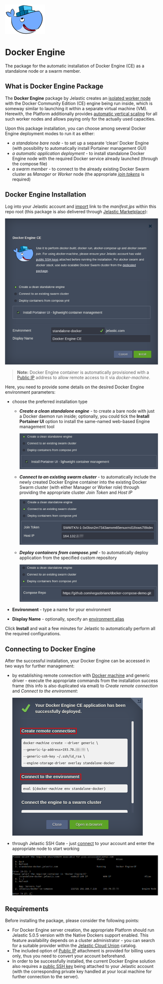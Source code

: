![Docker Engine Logo](/images/docker-engine-logo.png)

# Docker Engine

The package for the automatic installation of Docker Engine (CE) as a standalone node or a swarm member.

## What is Docker Engine Package

The **Docker Engine** package by Jelastic creates an [isolated worker node](https://docs.docker.com/engine/swarm/how-swarm-mode-works/nodes/) with the Docker Community Edition (CE) engine being run inside, which is someway similar to launching it within a separate virtual machine (VM). Herewith, the Platform additionally provides [automatic vertical scaling](https://docs.jelastic.com/automatic-vertical-scaling) for all such worker nodes and allows paying only for the actually used capacities. 

Upon this package installation, you can choose among several Docker Engine deployment modes to run it as either:
* _a standalone bare node_ - to set up a separate ‘clean’ Docker Engine (with possibility to automatically install Portainer management GUI)
* _a automatic application deployment_ - to install standalone Docker Engine node with the required Docker service already launched (through the compose file)
* _a swarm member_ - to connect to the already existing Docker Swarm cluster as _Manager_ or _Worker_ node (the appropriate _[join tokens](https://docs.docker.com/engine/swarm/join-nodes/#join-as-a-worker-node)_ is required)

## Docker Engine Installation

Log into your Jelastic account and [import](https://docs.jelastic.com/environment-import) link to the _manifest.jps_ within this repo root (this package is also delivered through [Jelastic Marketplace](https://docs.jelastic.com/marketplace)):

![Docker Engine Installation](/images/docker-engine-installation.png)

> **Note:** Docker Engine container is automatically provisioned with a [Public IP](http://docs.jelastic.com/public-ipv4) address to allow remote access to it via _docker-machine_.

Here, you need to provide some details on the desired Docker Engine environment parameters:
* choose the preferred installation type
  * _**Create a clean standalone engine**_ - to create a bare node with just a Docker daemon run inside; optionally, you could tick the **Install Portainer UI** option to install the same-named web-based Engine management tool

    ![Docker Engine Standalone](/images/docker-engine-standalone.png)

  * _**Connect to an existing swarm cluster**_ - to automatically include the newly created Docker Engine container into the existing Docker Swarm cluster (with either Manager or Worker role) through providing the appropriate cluster _Join Token_ and _Host IP_

    ![Docker Engine Connect Swarm](/images/docker-engine-connect-swarm.png)

  * _**Deploy containers from compose.yml**_ - to automatically deploy application from the specified custom repository

    ![Docker Engine Deploy](/images/docker-engine-deploy.png)

* **Environment** - type a name for your environment
* **Display Name** - optionally, specify an [environment alias](https://docs.jelastic.com/environment-aliases)

Click **Install** and wait a few minutes for Jelastic to automatically perform all the required configurations.

## Connecting to Docker Engine

After the successful installation, your Docker Engine can be accessed in two ways for further management:

* by establishing remote connection with [Docker machine](https://docs.docker.com/machine/overview/) and generic driver - execute the appropriate commands from the installation success frame (this info is also duplicated via email) to _Create remote connection_ and _Connect to the environment_: 

  ![Docker Swarm Remote Connection](/images/docker-engine-remote-connect.png)

* through Jelastic SSH Gate - just [connect](https://docs.jelastic.com/ssh-access) to your account and enter the appropriate node to start working

  ![Docker Swarm SSH Connection](/images/docker-engine-ssh-connect.png)

## Requirements

Before installing the package, please consider the following points:

* For Docker Engine server creation, the appropriate Platform should run Jelastic 5.0.5 version with the Native Dockers support enabled. This feature availability depends on a cluster administrator - you can search for a suitable provider within the [Jelastic Cloud Union](https://jelastic.cloud/?versions=5.0) catalog.
* The included option of [Public IP](http://docs.jelastic.com/public-ipv4) attachment is provided for billing users only, thus you need to convert your account beforehand.
* In order to be successfully installed, the current Docker Engine solution also requires a [public SSH key](https://docs.jelastic.com/ssh-add-key) being attached to your Jelastic account (with the corresponding private key handled at your local machine for further connection to the server). 
